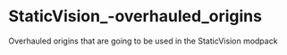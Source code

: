 # StaticVision_-overhauled_origins
Overhauled origins that are going to be used in the StaticVision modpack
